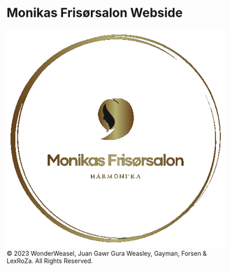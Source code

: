 # Monikas Frisørsalon Webside































![Monikas-Frisørsalon.dk Logo](MFLogo.png)
© 2023 WonderWeasel, Juan Gawr Gura Weasley, Gayman, Forsen & LexRoZa. All Rights Reserved.
